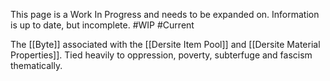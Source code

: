 
This page is a Work In Progress and needs to be expanded on. Information is up to date, but incomplete. #WIP #Current 

The [[Byte]] associated with the [[Dersite Item Pool]] and [[Dersite Material Properties]]. Tied heavily to oppression, poverty, subterfuge and fascism thematically. 